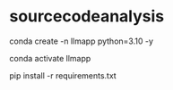 # sourcecodeanalysis


conda create -n llmapp python=3.10 -y

conda activate llmapp

pip install -r requirements.txt
